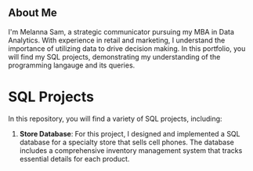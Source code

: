 ## About Me

I'm Melanna Sam, a strategic communicator pursuing my MBA in Data Analytics. With experience in retail and marketing, I understand the importance of utilizing data to drive decision making. In this portfolio, you will find my SQL projects, demonstrating my understanding of the programming langauge and its queries. 

# SQL Projects
In this repository, you will find a variety of SQL projects, including:
1. **Store Database**: For this project, I designed and implemented a SQL database for a specialty store that sells cell phones. The database includes a comprehensive inventory management system that tracks essential details for each product.

